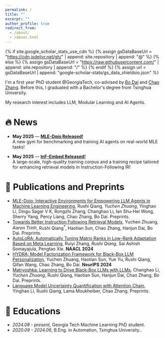 ```yaml
---
permalink: /
title: ""
excerpt: ""
author_profile: true
redirect_from: 
  - /about/
  - /about.html
---
```


{% if site.google_scholar_stats_use_cdn %}
{% assign gsDataBaseUrl = "https://cdn.jsdelivr.net/gh/" | append: site.repository | append: "@" %}
{% else %}
{% assign gsDataBaseUrl = "https://raw.githubusercontent.com/" | append: site.repository | append: "/" %}
{% endif %}
{% assign url = gsDataBaseUrl | append: "google-scholar-stats/gs_data_shieldsio.json" %}

<span class='anchor' id='about-me'></span>

I'm a first year PhD student @GeorgiaTech, co-advised by [Bo Dai](https://bo-dai.github.io/) and [Chao Zhang](http://chaozhang.org/). Before this, I graduated with a Bachelor's degree from Tsinghua University.

My research interest includes LLM, Modular Learning and AI Agents.


# 🔥 News

- **May 2025** — [**MLE-Dojo Released!**](https://mle-dojo.github.io/MLE-Dojo-page/)  
  A new gym for benchmarking and training AI agents on real-world MLE tasks!

- **May 2025** — [**InF-Embed Released!**](https://arxiv.org/pdf/2505.21439)  
  A large-scale, high-quality training corpus and a training recipe tailored for enhancing retrieval models in Instruction-Following IR!

# 📝 Publications and Preprints
- [MLE-Dojo: Interactive Environments for Empowering LLM Agents in Machine Learning Engineering](https://arxiv.org/pdf/2505.07782), Rushi Qiang<sup>*</sup>, Yuchen Zhuang<sup>*</sup>, Yinghao Li, Dingu Sagar V K, Rongzhi Zhang, Changhao Li, Ian Shu-Hei Wong, Sherry Yang, Percy Liang, Chao Zhang, Bo Dai. Preprints.
- [Towards Better Instruction Following Retrieval Models](https://arxiv.org/pdf/2505.21439), Yuchen Zhuang<sup>*</sup>, Aaron Trinh<sup>*</sup>, Rushi Qiang<sup>*</sup>, Haotian Sun, Chao Zhang, Hanjun Dai, Bo Dai. Preprints.
- [AutoLoRA: Automatically Tuning Matrix Ranks in Low-Rank Adaptation Based on Meta Learning](https://arxiv.org/abs/2403.09113), Ruiyi Zhang<sup>*</sup>, Rushi Qiang<sup>*</sup>, Sai Ashish Somayajula, Pengtao Xie. **NAACL 2024**
- [HYDRA: Model Factorization Framework for Black-Box LLM Personalization](https://arxiv.org/abs/2406.02888), Yuchen Zhuang, Haotian Sun, Yue Yu, Rushi Qiang, Qifan Wang, Chao Zhang, Bo Dai. **NeurIPS 2024**
- [Matryoshka: Learning to Drive Black-Box LLMs with LLMs](https://arxiv.org/abs/2410.20749), Changhao Li<sup>*</sup>, Yuchen Zhuang<sup>*</sup>, Rushi Qiang, Haotian Sun, Hanjun Dai, Chao Zhang, Bo Dai. Preprints.
- [Language Model Uncertainty Quantification with Attention Chain](https://arxiv.org/abs/2503.19168), Yinghao Li, Rushi Qiang, Lama Moukheiber, Chao Zhang. Preprints.

# 📖 Educations
- *2024.08 - present*, Georgia Tech Machine Learning PhD student. 
- *2020.09 - 2024.06*, B.Eng. in Automation, Tsinghua University.. 

